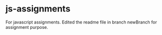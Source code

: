 # js-assignments
For javascript assignments.
Edited the readme file in branch newBranch for assignment purpose.

